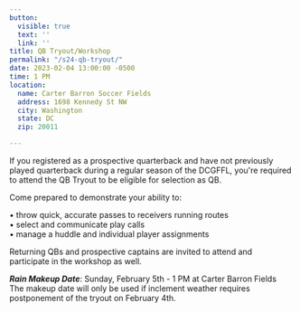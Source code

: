 ```yaml
---
button:
  visible: true
  text: ''
  link: ''
title: QB Tryout/Workshop
permalink: "/s24-qb-tryout/"
date: 2023-02-04 13:00:00 -0500
time: 1 PM
location:
  name: Carter Barron Soccer Fields
  address: 1698 Kennedy St NW
  city: Washington
  state: DC
  zip: 20011

---
```

If you registered as a prospective quarterback and have not previously played quarterback during a regular season of the DCGFFL, you're required to attend the QB Tryout to be eligible for selection as QB.

Come prepared to demonstrate your ability to:

• throw quick, accurate passes to receivers running routes  
• select and communicate play calls  
• manage a huddle and individual player assignments

Returning QBs and prospective captains are invited to attend and participate in the workshop as well.

**_Rain Makeup Date_**: Sunday, February 5th - 1 PM at Carter Barron Fields  
The makeup date will only be used if inclement weather requires postponement of the tryout on February 4th.